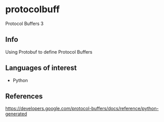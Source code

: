 # protocolbuff
Protocol Buffers 3


## Info

Using Protobuf to define Protocol Buffers


## Languages of interest

- Python

## References

https://developers.google.com/protocol-buffers/docs/reference/python-generated